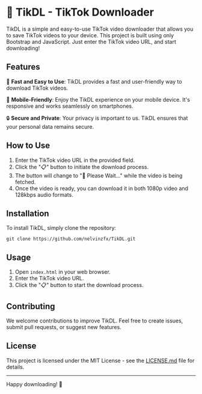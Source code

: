 # 📱 TikDL - TikTok Downloader

TikDL is a simple and easy-to-use TikTok video downloader that allows you to save TikTok videos to your device. This project is built using only Bootstrap and JavaScript. Just enter the TikTok video URL, and start downloading!

## Features

🚀 **Fast and Easy to Use**: TikDL provides a fast and user-friendly way to download TikTok videos.

📱 **Mobile-Friendly**: Enjoy the TikDL experience on your mobile device. It's responsive and works seamlessly on smartphones.

🔒 **Secure and Private**: Your privacy is important to us. TikDL ensures that your personal data remains secure.

## How to Use

1. Enter the TikTok video URL in the provided field.
2. Click the "📋" button to initiate the download process.
3. The button will change to "🔄 Please Wait..." while the video is being fetched.
4. Once the video is ready, you can download it in both 1080p video and 128kbps audio formats.

## Installation

To install TikDL, simply clone the repository:

```git clone https://github.com/nelvinzfx/TikDL.git```

## Usage

1. Open `index.html` in your web browser.
2. Enter the TikTok video URL.
3. Click the "📋" button to start the download process.

## Contributing

We welcome contributions to improve TikDL. Feel free to create issues, submit pull requests, or suggest new features.

## License

This project is licensed under the MIT License - see the [LICENSE.md](LICENSE.md) file for details.

---

Happy downloading! 🎉
